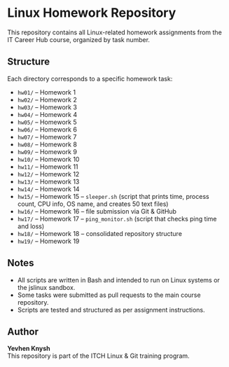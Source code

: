 

# Linux Homework Repository

This repository contains all Linux-related homework assignments from the IT Career Hub course, organized by task number.

## Structure

Each directory corresponds to a specific homework task:

- `hw01/` – Homework 1
- `hw02/` – Homework 2
- `hw03/` – Homework 3
- `hw04/` – Homework 4
- `hw05/` – Homework 5
- `hw06/` – Homework 6
- `hw07/` – Homework 7
- `hw08/` – Homework 8
- `hw09/` – Homework 9
- `hw10/` – Homework 10
- `hw11/` – Homework 11
- `hw12/` – Homework 12
- `hw13/` – Homework 13
- `hw14/` – Homework 14
- `hw15/` – Homework 15 – `sleeper.sh` (script that prints time, process count, CPU info, OS name, and creates 50 text files)
- `hw16/` – Homework 16 – file submission via Git & GitHub
- `hw17/` – Homework 17 – `ping_monitor.sh` (script that checks ping time and loss)
- `hw18/` – Homework 18 – consolidated repository structure
- `hw19/` – Homework 19

## Notes

- All scripts are written in Bash and intended to run on Linux systems or the jslinux sandbox.
- Some tasks were submitted as pull requests to the main course repository.
- Scripts are tested and structured as per assignment instructions.

## Author

**Yevhen Knysh**  
This repository is part of the ITCH Linux & Git training program.

